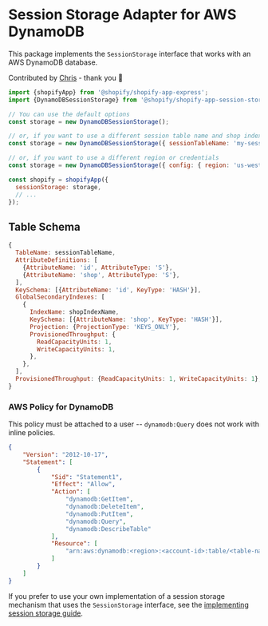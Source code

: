 # Session Storage Adapter for AWS DynamoDB

This package implements the `SessionStorage` interface that works with an AWS DynamoDB database.

Contributed by [Chris](https://github.com/zirkelc) - thank you :clap:

```js
import {shopifyApp} from '@shopify/shopify-app-express';
import {DynamoDBSessionStorage} from '@shopify/shopify-app-session-storage-dynamodb';

// You can use the default options
const storage = new DynamoDBSessionStorage();

// or, if you want to use a different session table name and shop index name
const storage = new DynamoDBSessionStorage({ sessionTableName: 'my-session-table', shopIndexName: 'my-shop-index' });

// or, if you want to use a different region or credentials
const storage = new DynamoDBSessionStorage({ config: { region: 'us-west-2', credentials: { ... } } });

const shopify = shopifyApp({
  sessionStorage: storage,
  // ...
});
```

## Table Schema

```js
{
  TableName: sessionTableName,
  AttributeDefinitions: [
    {AttributeName: 'id', AttributeType: 'S'},
    {AttributeName: 'shop', AttributeType: 'S'},
  ],
  KeySchema: [{AttributeName: 'id', KeyType: 'HASH'}],
  GlobalSecondaryIndexes: [
    {
      IndexName: shopIndexName,
      KeySchema: [{AttributeName: 'shop', KeyType: 'HASH'}],
      Projection: {ProjectionType: 'KEYS_ONLY'},
      ProvisionedThroughput: {
        ReadCapacityUnits: 1,
        WriteCapacityUnits: 1,
      },
    },
  ],
  ProvisionedThroughput: {ReadCapacityUnits: 1, WriteCapacityUnits: 1},
}
```

### AWS Policy for DynamoDB

This policy must be attached to a user -- `dynamodb:Query` does not work with inline policies.

```json
{
    "Version": "2012-10-17",
    "Statement": [
        {
            "Sid": "Statement1",
            "Effect": "Allow",
            "Action": [
                "dynamodb:GetItem",
                "dynamodb:DeleteItem",
                "dynamodb:PutItem",
                "dynamodb:Query",
                "dynamodb:DescribeTable"
            ],
            "Resource": [
                "arn:aws:dynamodb:<region>:<account-id>:table/<table-name>"
            ]
        }
    ]
}
```

If you prefer to use your own implementation of a session storage mechanism that uses the `SessionStorage` interface, see the [implementing session storage guide](../shopify-app-session-storage/implementing-session-storage.md).

